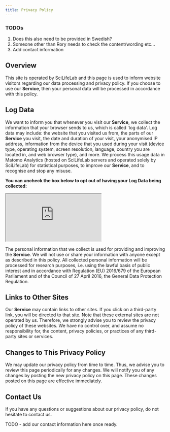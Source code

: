 ```yaml
---
title: Privacy Policy
---
```


### TODOs

1. Does this also need to be provided in Swedish?
2. Someone other than Rory needs to check the content/wording etc...
3. Add contact information

## Overview

This site is operated by SciLifeLab and this page is used to inform website visitors regarding our data processing and privacy policy. If you choose to use our **Service**, then your personal data will be processed in accordance with this policy.

## Log Data

We want to inform you that whenever you visit our **Service**, we collect the information that your browser sends to us, which is called 'log data'. Log data may include: the website that you visited us from, the parts of our **Service** you visit, the date and duration of your visit, your anonymised IP address, information from the device that you used during your visit (device type, operating system, screen resolution, language, country you are located in, and web browser type), and more. We process this usage data in Matomo Analytics (hosted on SciLifeLab servers and operated solely by SciLifeLab) for statistical purposes, to improve our **Service**, and to recognise and stop any misuse.

**You can uncheck the box below to opt out of having your Log Data being collected:**

<iframe id="matoOpOut" src="https://matomo.dc.scilifelab.se/index.php?module=CoreAdminHome&action=optOut&language=en&fontSize=16px&fontFamily=Helvetica"></iframe>

The personal information that we collect is used for providing and improving the **Service**.
We will not use or share your information with anyone except as described in this policy. All collected personal information will be processed for research purposes, i.e. using the lawful basis of public interest and in accordance with Regulation (EU) 2016/679 of the European Parliament and of the Council of 27 April 2016, the General Data Protection Regulation.

## Links to Other Sites

Our **Service** may contain links to other sites. If you click on a third-party link, you will be directed to that site. Note that these external sites are not operated by us. Therefore, we strongly advise you to review the privacy policy of these websites. We have no control over, and assume no responsibility for, the content, privacy policies, or practices of any third-party sites or services.

## Changes to This Privacy Policy

We may update our privacy policy from time to time.
Thus, we advise you to review this page periodically for any changes.
We will notify you of any changes by posting the new privacy policy on this page.
These changes posted on this page are effective immediately.

## Contact Us

If you have any questions or suggestions about our privacy policy, do not hesitate to contact us.

TODO - add our contact information here once ready.
